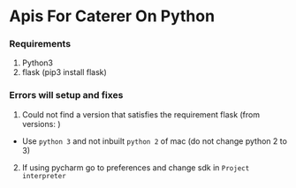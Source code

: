 # Apis For Caterer On Python

### Requirements
1. Python3
2. flask (pip3 install flask)

### Errors will setup and fixes
1. Could not find a version that satisfies the requirement flask (from versions: )
  * Use `python 3` and not inbuilt `python 2` of mac  (do not change python 2 to 3)
2. If using pycharm go to preferences and change sdk in `Project interpreter`
